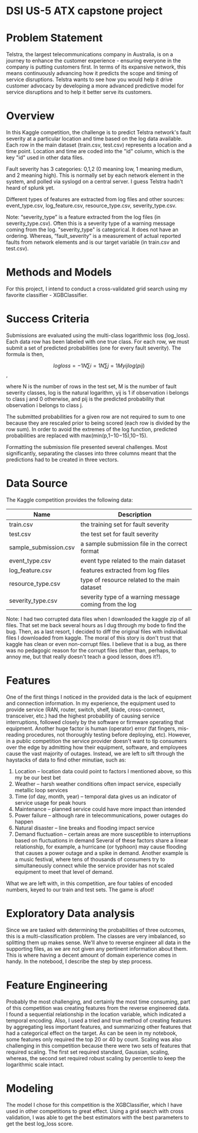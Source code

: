 # DSI US-5 ATX capstone project

# Problem Statement
Telstra, the largest telecommunications company in Australia,  is on a journey to enhance the customer experience - ensuring everyone in the company is putting customers first. In terms of its expansive network, this means continuously advancing how it predicts the scope and timing of service disruptions. Telstra wants to see how you would help it drive customer advocacy by developing a more advanced predictive model for service disruptions and to help it better serve its customers.

# Overview
In this Kaggle competition, the challenge is to predict Telstra network's fault severity at a particular location and time based on the log data available. Each row in the main dataset (train.csv, test.csv) represents a location and a time point. Location and time are coded into the "id" column, which is the key "id" used in other data files. 

Fault severity has 3 categories: 0,1,2 (0 meaning low, 1 meaning medium, and 2 meaning high). This is normally set by each network element in the system, and polled via syslogd on a central server. I guess Telstra hadn't heard of splunk yet.

Different types of features are extracted from log files and other sources: event_type.csv, log_feature.csv, resource_type.csv, severity_type.csv. 

Note: “severity_type” is a feature extracted from the log files (in severity_type.csv). Often this is a severity type of a warning message coming from the log. "severity_type" is categorical. It does not have an ordering. Whereas, “fault_severity” is a measurement of actual reported faults from network elements and is our target variable (in train.csv and test.csv).

# Methods and Models

For this project, I intend to conduct a cross-validated grid search using my favorite classifier - XGBClassifier.

# Success Criteria

Submissions are evaluated using the multi-class logarithmic loss (log_loss). Each data row has been labeled with one true class. For each row, we must submit a set of predicted probabilities (one for every fault severity). The formula is then,

$$logloss=−1N∑i=1N∑j=1Myijlog(pij)$$,

where N is the number of rows in the test set, M is the number of fault severity classes,  log is the natural logarithm, yij is 1 if observation i belongs to class j and 0 otherwise, and pij is the predicted probability that observation i belongs to class j.

The submitted probabilities for a given row are not required to sum to one because they are rescaled prior to being scored (each row is divided by the row sum). In order to avoid the extremes of the log function, predicted probabilities are replaced with max(min(p,1−10−15),10−15).

Formatting the submission file presented several challenges. Most significantly, separating the classes into three columns meant that the predictions had to be created in three vectors. 

# Data Source

The Kaggle competition provides the following data:

|  Name      | Description | 
|------------|-------------|
| train.csv  | the training set for fault severity |  
| test.csv   | the test set for fault severity |
| sample_submission.csv | a sample submission file in the correct format |
| event_type.csv  | event type related to the main dataset |
| log_feature.csv | features extracted from log files |
| resource_type.csv | type of resource related to the main dataset |
| severity_type.csv | severity type of a warning message coming from the log |

Note: I had two corrupted data files when I downloaded the kaggle zip of all files. That set me back several hours as I dug through my bode to find the bug. Then, as a last resort, I decided to diff the original files with individual files I downloaded from kaggle. The moral of this story is don't trust that kaggle has clean or even non-corrupt files. I believe that is a bug, as there was no pedagogic reason for the corrupt files (other than, perhaps, to annoy me, but that really doesn't teach a good lesson, does it?).

# Features

One of the first things I noticed in the provided data is the lack of equipment and connection information. In my experience, the equipment used to provide service (RAN, router, switch, shelf, blade, cross-connect, transceiver, etc.) had the highest probability of causing service interruptions, followed closely by the software or firmware operating that equipment. Another huge factor is human (operator) error (fat fingers, mis-reading procedures, not thoroughly testing before deploying, etc). However, in a public competition the service provider doesn't want to tip consumers over the edge by admitting how their equipment, software, and employees cause the vast majority of outages. Instead, we are left to sift through the haystacks of data to find other minutiae, such as:
1.	Location – location data could point to factors I mentioned above, so this my be our best bet
2.	Weather – harsh weather conditions often impact service, especially metallic loop services
3.	Time (of day, month, year) – temporal data gives us an indicator of service usage for peak hours
4.	Maintenance – planned service could have more impact than intended
5.	Power failure – although rare in telecommunications, power outages do happen
6.	Natural disaster – line breaks and flooding impact service
7.	Demand fluctuation – certain areas are more susceptible to interruptions based on fluctuations in demand
Several of these factors share a linear relationship, for example, a hurricane (or typhoon) may cause flooding that causes a power outage and a spike in demand. Another example is a music festival, where tens of thousands of consumers try to simultaneously connect while the service provider has not scaled equipment to meet that level of demand. 

What we are left with, in this competition, are four tables of encoded numbers, keyed to our train and test sets. The game is afoot!

# Exploratory Data analysis

Since we are tasked with determining the probabilities of three outcomes, this is a multi-classification problem. The classes are very imbalanced, so splitting them up makes sense. We'll ahve to reverse engineer all data in the supporting files, as we are not given any pertinent information about them. This is where having a decent amount of domain experience comes in handy. In the notebood, I describe the step by step process.

# Feature Engineering

Probably the most challenging, and certainly the most time consuming, part of this competition was creating features from the reverse engineered data. I found a sequential relationship in the location variable, which indicated a temporal encoding. Also, I used a tried and true method of creating features by aggregating less important features, and summarizing other features that had a categorical effect on the target. As can be seen in my notebook, some features only required the top 20 or 40 by count. Scaling was also challenging in this competition because there were two sets of features that required scaling. The first set required standard, Gaussian, scaling, whereas, the second set required robust scaling by percentile to keep the logarithmic scale intact. 

# Modeling

The model I chose for this competition is the XGBClassifier, which I have used in other competitions to great effect. Using a grid search with cross validation, I was able to get the best estimators with the best parameters to get the best log_loss score. 
